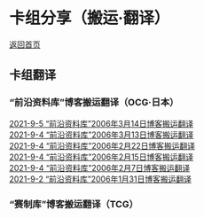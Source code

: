 # 卡组分享（搬运·翻译）

[返回首页](../../index.html)

## 卡组翻译

### “前沿资料库”博客搬运翻译（OCG·日本）

[]()
[]()
[]()
[]()
[]()
[]()
[]()
[]()
[]()
[]()
[]()
[]()
[]()
[2021-9-5 “前沿资料库”2006年3月14日博客搬运翻译](./Frontier_OCG/6.2021-9-5.html)  
[2021-9-4 “前沿资料库”2006年3月13日博客搬运翻译](./Frontier_OCG/5.2021-9-4.html)  
[2021-9-4 “前沿资料库”2006年2月22日博客搬运翻译](./Frontier_OCG/4.2021-9-4.html)  
[2021-9-4 “前沿资料库”2006年2月15日博客搬运翻译](./Frontier_OCG/3.2021-9-4.html)  
[2021-9-4 “前沿资料库”2006年2月7日博客搬运翻译](./Frontier_OCG/2.2021-9-4.html)  
[2021-9-2 “前沿资料库”2006年1月31日博客搬运翻译](./Frontier_OCG/1.2021-9-2.html)  

### “赛制库”博客搬运翻译（TCG）

[]()
[]()
[]()
[]()
[]()
[]()
[]()
[]()
[]()
[]()
[]()
[]()
[]()
[]()
[]()
[]()